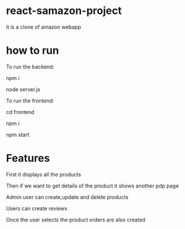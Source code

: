# react-samazon-project
it is a clone of amazon webapp

# how to run
To run the backend: 

npm i

node server.js

To run the frontend:

cd frontend

npm i

npm start

# Features

First it displays all the products

Then if we want to get details of the product it shows another pdp page

Admin user can create,update and delete products

Users can create reviews

Once the user selects the product orders are also created
